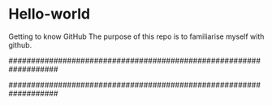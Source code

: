 # Hello-world
Getting to know GitHub
The purpose of this repo is to familiarise myself with github.

###################################################################

###################################################################
